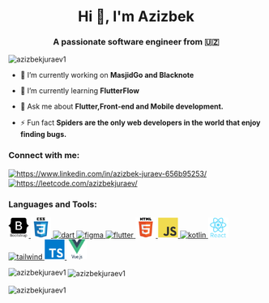<h1 align="center">Hi 👋, I'm Azizbek</h1>
<h3 align="center">A passionate software engineer from 🇺🇿</h3>

<p align="left"> <img src="https://komarev.com/ghpvc/?username=azizbekjuraev1&label=Profile%20views&color=0e75b6&style=flat" alt="azizbekjuraev1" /> </p>

- 🔭 I’m currently working on **MasjidGo and Blacknote**

- 🌱 I’m currently learning **FlutterFlow**

- 💬 Ask me about **Flutter,Front-end and Mobile development.**

- ⚡ Fun fact **Spiders are the only web developers in the world that enjoy finding bugs.**

<h3 align="left">Connect with me:</h3>
<p align="left">
<a href="https://linkedin.com/in/https://www.linkedin.com/in/azizbek-juraev-656b95253/" target="blank"><img align="center" src="https://raw.githubusercontent.com/rahuldkjain/github-profile-readme-generator/master/src/images/icons/Social/linked-in-alt.svg" alt="https://www.linkedin.com/in/azizbek-juraev-656b95253/" height="30" width="40" /></a>
<a href="https://www.leetcode.com/https://leetcode.com/azizbekjuraev/" target="blank"><img align="center" src="https://raw.githubusercontent.com/rahuldkjain/github-profile-readme-generator/master/src/images/icons/Social/leet-code.svg" alt="https://leetcode.com/azizbekjuraev/" height="30" width="40" /></a>
</p>

<h3 align="left">Languages and Tools:</h3>
<p align="left"> <a href="https://getbootstrap.com" target="_blank" rel="noreferrer"> <img src="https://raw.githubusercontent.com/devicons/devicon/master/icons/bootstrap/bootstrap-plain-wordmark.svg" alt="bootstrap" width="40" height="40"/> </a> <a href="https://www.w3schools.com/css/" target="_blank" rel="noreferrer"> <img src="https://raw.githubusercontent.com/devicons/devicon/master/icons/css3/css3-original-wordmark.svg" alt="css3" width="40" height="40"/> </a> <a href="https://dart.dev" target="_blank" rel="noreferrer"> <img src="https://www.vectorlogo.zone/logos/dartlang/dartlang-icon.svg" alt="dart" width="40" height="40"/> </a> <a href="https://www.figma.com/" target="_blank" rel="noreferrer"> <img src="https://www.vectorlogo.zone/logos/figma/figma-icon.svg" alt="figma" width="40" height="40"/> </a> <a href="https://flutter.dev" target="_blank" rel="noreferrer"> <img src="https://www.vectorlogo.zone/logos/flutterio/flutterio-icon.svg" alt="flutter" width="40" height="40"/> </a> <a href="https://www.w3.org/html/" target="_blank" rel="noreferrer"> <img src="https://raw.githubusercontent.com/devicons/devicon/master/icons/html5/html5-original-wordmark.svg" alt="html5" width="40" height="40"/> </a> <a href="https://developer.mozilla.org/en-US/docs/Web/JavaScript" target="_blank" rel="noreferrer"> <img src="https://raw.githubusercontent.com/devicons/devicon/master/icons/javascript/javascript-original.svg" alt="javascript" width="40" height="40"/> </a> <a href="https://kotlinlang.org" target="_blank" rel="noreferrer"> <img src="https://www.vectorlogo.zone/logos/kotlinlang/kotlinlang-icon.svg" alt="kotlin" width="40" height="40"/> </a> <a href="https://reactjs.org/" target="_blank" rel="noreferrer"> <img src="https://raw.githubusercontent.com/devicons/devicon/master/icons/react/react-original-wordmark.svg" alt="react" width="40" height="40"/> </a> <a href="https://tailwindcss.com/" target="_blank" rel="noreferrer"> <img src="https://www.vectorlogo.zone/logos/tailwindcss/tailwindcss-icon.svg" alt="tailwind" width="40" height="40"/> </a> <a href="https://www.typescriptlang.org/" target="_blank" rel="noreferrer"> <img src="https://raw.githubusercontent.com/devicons/devicon/master/icons/typescript/typescript-original.svg" alt="typescript" width="40" height="40"/> </a> <a href="https://vuejs.org/" target="_blank" rel="noreferrer"> <img src="https://raw.githubusercontent.com/devicons/devicon/master/icons/vuejs/vuejs-original-wordmark.svg" alt="vuejs" width="40" height="40"/> </a> </p>

<p><img align="left" src="https://github-readme-stats.vercel.app/api/top-langs?username=azizbekjuraev1&show_icons=true&locale=en&layout=compact" alt="azizbekjuraev1" /></p>

<p>&nbsp;<img align="center" src="https://github-readme-stats.vercel.app/api?username=azizbekjuraev1&show_icons=true&locale=en" alt="azizbekjuraev1" /></p>

<p><img align="center" src="https://github-readme-streak-stats.herokuapp.com/?user=azizbekjuraev1&" alt="azizbekjuraev1" /></p>
